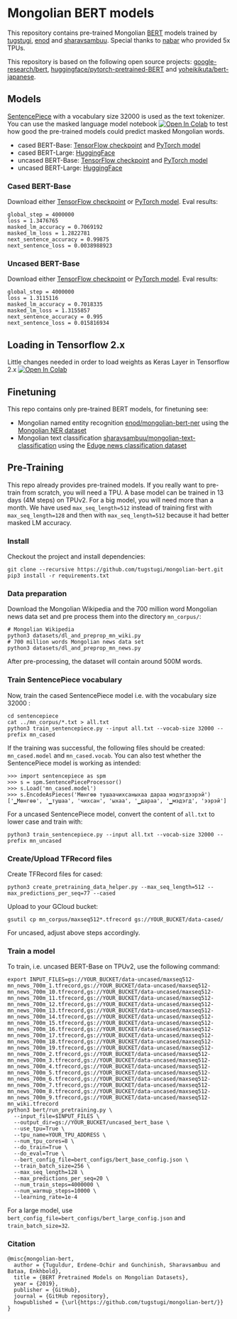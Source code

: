 # Mongolian BERT models

This repository contains pre-trained Mongolian [BERT](https://arxiv.org/abs/1810.04805) models trained by [tugstugi](https://github.com/tugstugi), [enod](https://github.com/enod) and [sharavsambuu](https://github.com/sharavsambuu).
Special thanks to [nabar](https://github.com/nabar) who provided 5x TPUs.


This repository is based on the following open source projects: [google-research/bert](https://github.com/google-research/bert/),
[huggingface/pytorch-pretrained-BERT](https://github.com/huggingface/pytorch-pretrained-BERT) and [yoheikikuta/bert-japanese](https://github.com/yoheikikuta/bert-japanese).


## Models

[SentencePiece](https://github.com/google/sentencepiece) with a vocabulary size 32000 is used as the text tokenizer.
You can use the masked language model notebook
[![Open In Colab](https://colab.research.google.com/assets/colab-badge.svg)](https://colab.research.google.com/github/tugstugi/mongolian-bert/blob/master/notebooks/MaskedLM.ipynb)
to test how good the pre-trained models could predict masked Mongolian words.

* cased BERT-Base: [TensorFlow checkpoint](https://drive.google.com/file/d/1MOZUKppfX45BEh7nxQ5AvzK-8wIUITr8) and [PyTorch model](https://drive.google.com/file/d/11Adpo6DorPgpE8z1lL6rvZAMHLEfnJwv)
* cased BERT-Large: [HuggingFace](https://huggingface.co/bayartsogt/bert-large-mongolian-cased)
* uncased BERT-Base: [TensorFlow checkpoint](https://drive.google.com/file/d/1t1r2lGn_7MncBBDcYZWykZndV-BcBJxX) and [PyTorch model](https://drive.google.com/file/d/1SnRKbLbwyRsDVCW34Li7zRrpmkKA1VVO)
* uncased BERT-Large: [HuggingFace](https://huggingface.co/bayartsogt/bert-large-mongolian-uncased)

### Cased BERT-Base
Download either [TensorFlow checkpoint](https://drive.google.com/file/d/1MOZUKppfX45BEh7nxQ5AvzK-8wIUITr8) or
[PyTorch model](https://drive.google.com/file/d/11Adpo6DorPgpE8z1lL6rvZAMHLEfnJwv). Eval results:
```
global_step = 4000000
loss = 1.3476765
masked_lm_accuracy = 0.7069192
masked_lm_loss = 1.2822781
next_sentence_accuracy = 0.99875
next_sentence_loss = 0.0038988923
```

### Uncased BERT-Base
Download either [TensorFlow checkpoint](https://drive.google.com/file/d/1t1r2lGn_7MncBBDcYZWykZndV-BcBJxX) or
[PyTorch model](https://drive.google.com/file/d/1SnRKbLbwyRsDVCW34Li7zRrpmkKA1VVO). Eval results:
```
global_step = 4000000
loss = 1.3115116
masked_lm_accuracy = 0.7018335
masked_lm_loss = 1.3155857
next_sentence_accuracy = 0.995
next_sentence_loss = 0.015816934
```

## Loading in Tensorflow 2.x
Little changes needed in order to load weights as Keras Layer in Tensorflow 2.x
[![Open In Colab](https://colab.research.google.com/assets/colab-badge.svg)](https://colab.research.google.com/drive/1ReDLH2DDiCt_Y800vGub8OuYJlR-TsZw)

## Finetuning
This repo contains only pre-trained BERT models, for finetuning see:

* Mongolian named entity recognition [enod/mongolian-bert-ner](https://github.com/enod/mongolian-bert-ner) using the [Mongolian NER dataset](https://github.com/tugstugi/mongolian-nlp/blob/master/datasets/NER_v1.0.json.gz)
* Mongolian text classification [sharavsambuu/mongolian-text-classification](https://github.com/sharavsambuu/mongolian-text-classification) using the [Eduge news classification dataset](https://github.com/tugstugi/mongolian-nlp/blob/master/datasets/eduge.csv.gz)


## Pre-Training

This repo already provides pre-trained models. If you really want to pre-train from scratch, you will need a TPU.
A base model can be trained in 13 days (4M steps) on TPUv2. For a big model, you will need more than a month.
We have used `max_seq_length=512` instead of training first with `max_seq_length=128` and then with `max_seq_length=512`
because it had better masked LM accuracy.

### Install

Checkout the project and install dependencies:
```
git clone --recursive https://github.com/tugstugi/mongolian-bert.git
pip3 install -r requirements.txt
```

### Data preparation

Download the Mongolian Wikipedia and the 700 million word Mongolian news data set and pre process them into the directory `mn_corpus/`:
```
# Mongolian Wikipedia
python3 datasets/dl_and_preprop_mn_wiki.py
# 700 million words Mongolian news data set
python3 datasets/dl_and_preprop_mn_news.py
```
After pre-processing, the dataset will contain around 500M words.

### Train SentencePiece vocabulary

Now, train the cased SentencePiece model i.e. with the vocabulary size 32000 :
```
cd sentencepiece
cat ../mn_corpus/*.txt > all.txt
python3 train_sentencepiece.py --input all.txt --vocab-size 32000 --prefix mn_cased
```
If the training was successful, the following files should be created: `mn_cased.model` and `mn_cased.vocab`.
You can also test whether the SentencePiece model is working as intended:
```
>>> import sentencepiece as spm
>>> s = spm.SentencePieceProcessor()
>>> s.Load('mn_cased.model')
>>> s.EncodeAsPieces('Мөнгөө тушаачихсаныхаа дараа мэдэгдээрэй')
['▁Мөнгөө', '▁тушаа', 'чихсан', 'ыхаа', '▁дараа', '▁мэдэгд', 'ээрэй']
```
For a uncased SentencePiece model, convert the content of `all.txt` to lower case and train with:
```
python3 train_sentencepiece.py --input all.txt --vocab-size 32000 --prefix mn_uncased
```

### Create/Upload TFRecord files
Create TFRecord files for cased:
```
python3 create_pretraining_data_helper.py --max_seq_length=512 --max_predictions_per_seq=77 --cased
```
Upload to your GCloud bucket:
```
gsutil cp mn_corpus/maxseq512*.tfrecord gs://YOUR_BUCKET/data-cased/
```
For uncased, adjust above steps accordingly.

### Train a model
To train, i.e. uncased BERT-Base on TPUv2, use the following command:
```
export INPUT_FILES=gs://YOUR_BUCKET/data-uncased/maxseq512-mn_news_700m_1.tfrecord,gs://YOUR_BUCKET/data-uncased/maxseq512-mn_news_700m_10.tfrecord,gs://YOUR_BUCKET/data-uncased/maxseq512-mn_news_700m_11.tfrecord,gs://YOUR_BUCKET/data-uncased/maxseq512-mn_news_700m_12.tfrecord,gs://YOUR_BUCKET/data-uncased/maxseq512-mn_news_700m_13.tfrecord,gs://YOUR_BUCKET/data-uncased/maxseq512-mn_news_700m_14.tfrecord,gs://YOUR_BUCKET/data-uncased/maxseq512-mn_news_700m_15.tfrecord,gs://YOUR_BUCKET/data-uncased/maxseq512-mn_news_700m_16.tfrecord,gs://YOUR_BUCKET/data-uncased/maxseq512-mn_news_700m_17.tfrecord,gs://YOUR_BUCKET/data-uncased/maxseq512-mn_news_700m_18.tfrecord,gs://YOUR_BUCKET/data-uncased/maxseq512-mn_news_700m_19.tfrecord,gs://YOUR_BUCKET/data-uncased/maxseq512-mn_news_700m_2.tfrecord,gs://YOUR_BUCKET/data-uncased/maxseq512-mn_news_700m_3.tfrecord,gs://YOUR_BUCKET/data-uncased/maxseq512-mn_news_700m_4.tfrecord,gs://YOUR_BUCKET/data-uncased/maxseq512-mn_news_700m_5.tfrecord,gs://YOUR_BUCKET/data-uncased/maxseq512-mn_news_700m_6.tfrecord,gs://YOUR_BUCKET/data-uncased/maxseq512-mn_news_700m_7.tfrecord,gs://YOUR_BUCKET/data-uncased/maxseq512-mn_news_700m_8.tfrecord,gs://YOUR_BUCKET/data-uncased/maxseq512-mn_news_700m_9.tfrecord,gs://YOUR_BUCKET/data-uncased/maxseq512-mn_wiki.tfrecord
python3 bert/run_pretraining.py \
  --input_file=$INPUT_FILES \
  --output_dir=gs://YOUR_BUCKET/uncased_bert_base \
  --use_tpu=True \
  --tpu_name=YOUR_TPU_ADDRESS \
  --num_tpu_cores=8 \
  --do_train=True \
  --do_eval=True \
  --bert_config_file=bert_configs/bert_base_config.json \
  --train_batch_size=256 \
  --max_seq_length=128 \
  --max_predictions_per_seq=20 \
  --num_train_steps=4000000 \
  --num_warmup_steps=10000 \
  --learning_rate=1e-4
```
For a large model, use `bert_config_file=bert_configs/bert_large_config.json` and `train_batch_size=32`.

### Citation
```
@misc{mongolian-bert,
  author = {Tuguldur, Erdene-Ochir and Gunchinish, Sharavsambuu and Bataa, Enkhbold},
  title = {BERT Pretrained Models on Mongolian Datasets},
  year = {2019},
  publisher = {GitHub},
  journal = {GitHub repository},
  howpublished = {\url{https://github.com/tugstugi/mongolian-bert/}}
}
```
